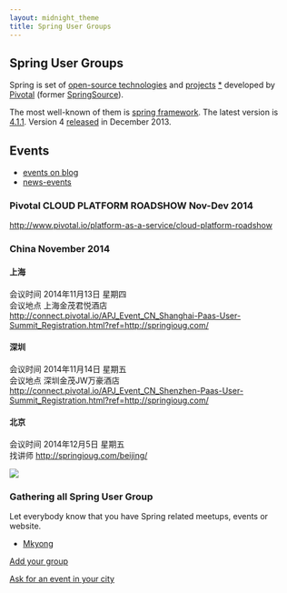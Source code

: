 ```yaml
---
layout: midnight_theme
title: Spring User Groups
---
```



## Spring User Groups

Spring is set of [open-source technologies](http://www.gopivotal.com/oss)
 and [projects](http://spring.io/projects) [*](https://github.com/spring-projects/)
 developed by [Pivotal](http://www.gopivotal.com/) (former [SpringSource](http://en.wikipedia.org/wiki/SpringSource)).

The most well-known of them is [spring framework](https://github.com/spring-projects/spring-framework).
The latest version is [4.1.1](http://mvnrepository.com/artifact/org.springframework/spring-core).
Version 4 [released](http://spring.io/blog/2013/12/12/announcing-spring-framework-4-0-ga-release) in December 2013. 

## Events

- [events on blog](http://blog.gopivotal.com/tag/events)
- [news-events](http://www.gopivotal.com/news-events)

### Pivotal  CLOUD PLATFORM  ROADSHOW  Nov-Dev 2014

<http://www.pivotal.io/platform-as-a-service/cloud-platform-roadshow>

### China November 2014

#### 上海

会议时间	2014年11月13日 星期四  
会议地点	上海金茂君悦酒店  
<http://connect.pivotal.io/APJ_Event_CN_Shanghai-Paas-User-Summit_Registration.html?ref=http://springioug.com/>

#### 深圳

会议时间	2014年11月14日 星期五  
会议地点	深圳金茂JW万豪酒店  
<http://connect.pivotal.io/APJ_Event_CN_Shenzhen-Paas-User-Summit_Registration.html?ref=http://springioug.com/>

#### 北京

会议时间	2014年12月5日 星期五  
找讲师 <http://springioug.com/beijing/>

[![](http://spring-ug.github.io/beijing/img/events/TianAnMen-600x78-Beijing-Spring-UG-event-2014-04-12.jpg)](http://springioug.com/beijing/)

### Gathering all Spring User Group

Let everybody know that you have Spring related meetups, events  or website.

- [Mkyong](http://www.mkyong.com/tutorials/spring-tutorials/)

[Add your group](https://github.com/spring-ug/spring-ug.github.io/edit/master/index.md)

[Ask for an event in your city](https://github.com/spring-ug/spring-ug.github.io/issues/)
 
<!--
Next event will be on Aug 23th, Saturday 2:00 PM, in ThoughtWorks Office
-->
